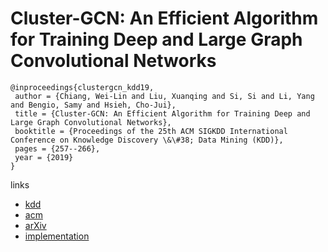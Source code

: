 # Cluster-GCN: An Efficient Algorithm for Training Deep and Large Graph Convolutional Networks

```
@inproceedings{clustergcn_kdd19,
 author = {Chiang, Wei-Lin and Liu, Xuanqing and Si, Si and Li, Yang and Bengio, Samy and Hsieh, Cho-Jui},
 title = {Cluster-GCN: An Efficient Algorithm for Training Deep and Large Graph Convolutional Networks},
 booktitle = {Proceedings of the 25th ACM SIGKDD International Conference on Knowledge Discovery \&\#38; Data Mining (KDD)},
 pages = {257--266},
 year = {2019}
}
```

links
- [kdd](https://www.kdd.org/kdd2019/accepted-papers/view/cluster-gcn-an-efficient-algorithm-for-training-deep-and-large-graph-convol)
- [acm](https://dl.acm.org/citation.cfm?id=3330925)
- [arXiv](https://arxiv.org/abs/1905.07953)
- [implementation](https://github.com/benedekrozemberczki/ClusterGCN)

